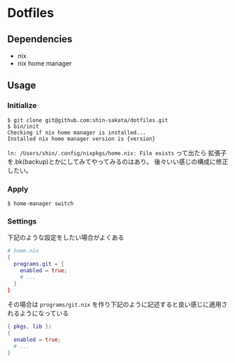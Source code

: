 # Dotfiles

## Dependencies

- nix
- nix home manager


## Usage

### Initialize

```
$ git clone git@github.com:shin-sakata/dotfiles.git
$ bin/init
Checking if nix home manager is installed...
Installed nix home manager version is {version}
```

`ln: /Users/shin/.config/nixpkgs/home.nix: File exists` って出たら 拡張子を.bk(backup)とかにしてみてやってみるのはあり。
後々いい感じの構成に修正したい。

### Apply

```
$ home-manager switch
```

### Settings

下記のような設定をしたい場合がよくある

```nix home.nix
# home.nix
{ 
  programs.git = {
    enabled = true;
    # ...
  }
}
```

その場合は `programs/git.nix` を作り下記のように記述すると良い感じに適用されるようになっている

```nix programs/git.nix
{ pkgs, lib }:
{
  enabled = true;
  # ...
}
```
